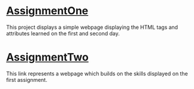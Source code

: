 # [AssignmentOne](https://Ashlirankin18.github.io/AssignmentOne)
This project displays a simple webpage displaying the HTML tags and attributes learned on the first and second day.

# [AssignmentTwo](https://Ashlirankin18.github.io/AssignmentTwo/assignment2.html)
This link represents a webpage which builds on the skills displayed on the first assignment.

